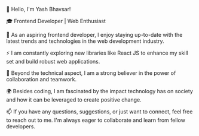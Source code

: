 👋 Hello, I'm Yash Bhavsar!

🎓 Frontend Developer | Web Enthusiast

🚀 As an aspiring frontend developer, I enjoy staying up-to-date with the latest trends and technologies in the web development industry. 

⚡ I am constantly exploring new libraries like React JS to enhance my skill set and build robust web applications.

🔧 Beyond the technical aspect, I am a strong believer in the power of collaboration and teamwork.

🌍 Besides coding, I am fascinated by the impact technology has on society and how it can be leveraged to create positive change.

📫 If you have any questions, suggestions, or just want to connect, feel free to reach out to me. I'm always eager to collaborate and learn from fellow developers.
